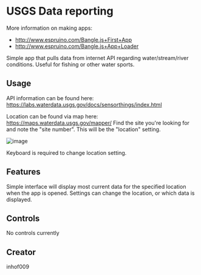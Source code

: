 # USGS Data reporting

More information on making apps:

* http://www.espruino.com/Bangle.js+First+App
* http://www.espruino.com/Bangle.js+App+Loader

Simple app that pulls data from internet API regarding water/stream/river conditions. Useful for fishing or other water sports.

## Usage

API information can be found here:
https://labs.waterdata.usgs.gov/docs/sensorthings/index.html

Location can be found via map here:
https://maps.waterdata.usgs.gov/mapper/
Find the site you're looking for and note the "site number". This will be the "location" setting.

![image](https://github.com/inhof009/BangleApps/assets/141580984/e16b79ba-a442-480f-b481-b866a10c9c13)

Keyboard is required to change location setting.

## Features

Simple interface will display most current data for the specified location when the app is opened. Settings can change the location, or which data is displayed.

## Controls

No controls currently

## Creator

inhof009
